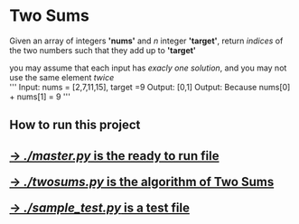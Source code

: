 
<h1>Two Sums</h1>

Given an array of integers **'nums'** and *n* integer **'target'**,
return *indices* of the two numbers such that they add up to **'target'**

you may assume that each input has *exacly one solution*, and you may
not use the same element *twice*
<br>
'''
Input: nums = [2,7,11,15], target =9
Output: [0,1]
Output: Because nums[0] + nums[1] = 9 
'''<br>
<h2>How to run this project<h2>
 <u>

->  *./master.py* is the ready to run file

->  *./twosums.py* is the algorithm of Two Sums

->  *./sample_test.py* is a test file 

